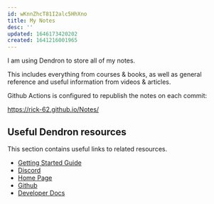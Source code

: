 ```yaml
---
id: wKnnZhcT81I2alc5HhXno
title: My Notes
desc: ''
updated: 1646173420202
created: 1641216001965
---
```


I am using Dendron to store all of my notes. 

This includes everything from courses & books, as well as general reference and useful information from videos & articles.

Github Actions is configured to republish the notes on each commit: 

https://rick-62.github.io/Notes/


## Useful Dendron resources

This section contains useful links to related resources.

- [Getting Started Guide](https://link.dendron.so/6b25)
- [Discord](https://link.dendron.so/6b23)
- [Home Page](https://wiki.dendron.so/)
- [Github](https://link.dendron.so/6b24)
- [Developer Docs](https://docs.dendron.so/)
